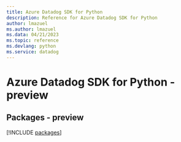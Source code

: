 ```yaml
---
title: Azure Datadog SDK for Python
description: Reference for Azure Datadog SDK for Python
author: lmazuel
ms.author: lmazuel
ms.data: 04/21/2023
ms.topic: reference
ms.devlang: python
ms.service: datadog
---
```

# Azure Datadog SDK for Python - preview
## Packages - preview
[!INCLUDE [packages](datadog-index.md)]
